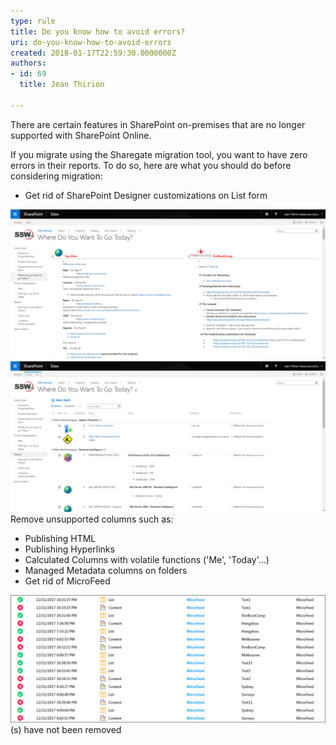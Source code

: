 ```yaml
---
type: rule
title: Do you know how to avoid errors?
uri: do-you-know-how-to-avoid-errors
created: 2018-01-17T22:59:30.0000000Z
authors:
- id: 69
  title: Jean Thirion

---
```


There are certain features in SharePoint on-premises that are no longer supported with SharePoint Online.

If you migrate using the Sharegate migration tool, you want to have zero errors in their reports. To do so, here are what you should do before considering migration:
 
- Get rid of SharePoint Designer customizations on List form


![Page customized using SharePoint Designer](avoid-errors-sp-migration1.png)
![Out of the box list view page](avoid-errors-sp-migration2.png)
Remove unsupported columns such as:

- Publishing HTML
- Publishing Hyperlinks
- Calculated Columns with volatile functions ('Me', 'Today'…)
- Managed Metadata columns on folders
- Get rid of MicroFeed


![Sharegate migration report shows error if MicroFeed](avoid-errors-sp-migration3.png)(s) have not been removed

